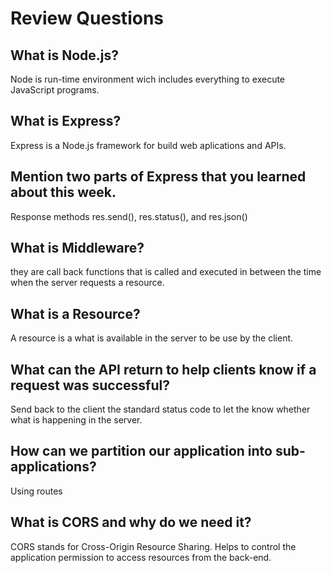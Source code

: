 # Review Questions

## What is Node.js?

Node is run-time environment wich includes everything to execute JavaScript programs.

## What is Express?

Express is a Node.js framework for build web aplications and APIs.

## Mention two parts of Express that you learned about this week.

Response methods res.send(), res.status(), and res.json()

## What is Middleware?

they are call back functions that is called and executed in between the time when the server requests a resource.

## What is a Resource?

A resource is a what is available in the server to be use by the client.

## What can the API return to help clients know if a request was successful?

Send back to the client the standard status code to let the know whether what is happening in the server.

## How can we partition our application into sub-applications?

Using routes

## What is CORS and why do we need it?

CORS stands for Cross-Origin Resource Sharing. Helps to control the application permission to access resources from the back-end.

